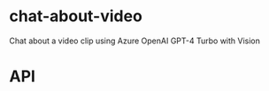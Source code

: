 # chat-about-video
Chat about a video clip using Azure OpenAI GPT-4 Turbo with Vision

# API

<!-- API start -->
<!-- API end -->